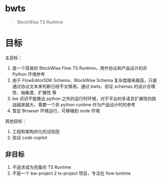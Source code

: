 # bwts

> BlockWise TS Runtime

# 目标

主目标：

1. 是一个简易的 BlockWise Flow TS Runtime，用作协议和产品设计的非 Python 环境参考
1. 由于 FlowEditorSDK Schema、BlockWise Schema 复杂度越来越高，只是通过协议文本来判断已经不太够用。通过 bwts，验证 schemas 的设计合理性、抽象度、扩展性 等
1. bw 迟迟不能推出 python 之外的运行时环境，对于平台的多语言扩展性的挑战越来越大，需要一个非 python runtime 作为产品设计时的参考
1. 暂定 Browser 环境运行，可移植到 node 环境

其他目标：

1. 工程和架构优化的试验田
1. 验证 code copilot

## 非目标

1. 不追求成为完备的 TS Runtime
2. 不是一个 bw-project 2 ts-project 项目，专注在 flow tuntime
